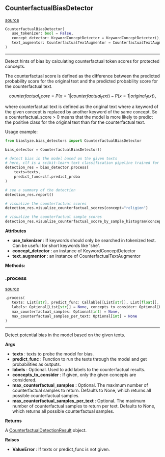 #


## CounterfactualBiasDetector
[source](https://github.com/biaslyze-dev/biaslyze/blob/main/biaslyze/bias_detectors/counterfactual_biasdetector.py/#L20)
```python 
CounterfactualBiasDetector(
   use_tokenizer: bool = False,
   concept_detector: KeywordConceptDetector = KeywordConceptDetector(),
   text_augmentor: CounterfactualTextAugmentor = CounterfactualTextAugmentor()
)
```


---
Detect hints of bias by calculating counterfactual token scores for protected concepts.

The counterfactual score is defined as the difference between the predicted
probability score for the original text and the predicted probability score for the counterfactual text.

$$counterfactual_score = P(x=1|counterfactual_text) - P(x=1|original_text),$$

where counterfactual text is defined as the original text where a keyword of the given concept is
replaced by another keyword of the same concept. So a counterfactual_score > 0 means that the
model is more likely to predict the positive class for the original text than for the counterfactual text.

Usage example:

```python
from biaslyze.bias_detectors import CounterfactualBiasDetector

bias_detector = CounterfactualBiasDetector()

# detect bias in the model based on the given texts
# here, clf is a scikit-learn text classification pipeline trained for a binary classification task
detection_res = bias_detector.process(
    texts=texts,
    predict_func=clf.predict_proba
)

# see a summary of the detection
detection_res.report()

# visualize the counterfactual scores
detection_res.visualize_counterfactual_scores(concept="religion")

# visualize the counterfactual sample scores
detection_res.visualize_counterfactual_score_by_sample_histogram(concepts=["religion", "gender"])
```


**Attributes**

* **use_tokenizer**  : If keywords should only be searched in tokenized text. Can be useful for short keywords like 'she'.
* **concept_detector**  : an instance of KeywordConceptDetector
* **text_augmentor**  : an instance of CounterfactualTextAugmentor



**Methods:**


### .process
[source](https://github.com/biaslyze-dev/biaslyze/blob/main/biaslyze/bias_detectors/counterfactual_biasdetector.py/#L78)
```python
.process(
   texts: List[str], predict_func: Callable[[List[str]], List[float]],
   labels: Optional[List[str]] = None, concepts_to_consider: Optional[List[str]] = [],
   max_counterfactual_samples: Optional[int] = None,
   max_counterfactual_samples_per_text: Optional[int] = None
)
```

---
Detect potential bias in the model based on the given texts.


**Args**

* **texts**  : texts to probe the model for bias.
* **predict_func**  : Function to run the texts through the model and get probabilities as outputs.
* **labels**  : Optional. Used to add labels to the counterfactual results.
* **concepts_to_consider**  : If given, only the given concepts are considered.
* **max_counterfactual_samples**  : Optional. The maximum number of counterfactual samples to return. Defaults to None, which returns all possible counterfactual samples.
* **max_counterfactual_samples_per_text**  : Optional. The maximum number of counterfactual samples to return per text. Defaults to None, which returns all possible counterfactual samples.


**Returns**

A [CounterfactualDetectionResult](/biaslyze/results/counterfactual_detection_results/) object.


**Raises**

* **ValueError**  : If texts or predict_func is not given.

